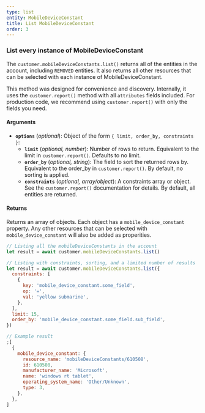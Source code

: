 ```yaml
---
type: list
entity: MobileDeviceConstant
title: List MobileDeviceConstant
order: 3
---
```


### List every instance of MobileDeviceConstant

The `customer.mobileDeviceConstants.list()` returns all of the entities in the account, including `REMOVED` entities. It also returns all other resources that can be selected with each instance of MobileDeviceConstant.

This method was designed for convenience and discovery. Internally, it uses the `customer.report()` method with all `attributes` fields included. For production code, we recommend using `customer.report()` with only the fields you need.

#### Arguments

- **`options`** (_optional_): Object of the form `{ limit, order_by, constraints }`:
  - **`limit`** (_optional, number_): Number of rows to return. Equivalent to the limit in `customer.report()`. Defaults to no limit.
  - **`order_by`** (_optional, string_): The field to sort the returned rows by. Equivalent to the order_by in `customer.report()`. By default, no sorting is applied.
  - **`constraints`** (_optional, array/object_): A constraints array or object. See the `customer.report()` documentation for details. By default, all entities are returned.

#### Returns

Returns an array of objects.
Each object has a `mobile_device_constant` property. Any other resources that can be selected with `mobile_device_constant` will also be added as properities.

```javascript
// Listing all the mobileDeviceConstants in the account
let result = await customer.mobileDeviceConstants.list()

// Listing with constraints, sorting, and a limited number of results
let result = await customer.mobileDeviceConstants.list({
  constraints: [
    {
      key: 'mobile_device_constant.some_field',
      op: '=',
      val: 'yellow submarine',
    },
  ],
  limit: 15,
  order_by: 'mobile_device_constant.some_field.sub_field',
})
```

```javascript
// Example result
;[
  {
    mobile_device_constant: {
      resource_name: 'mobileDeviceConstants/610508',
      id: 610508,
      manufacturer_name: 'Microsoft',
      name: 'windows rt tablet',
      operating_system_name: 'Other/Unknown',
      type: 3,
    },
  },
]
```
